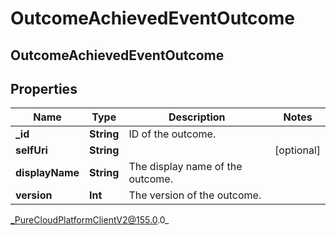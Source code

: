 # OutcomeAchievedEventOutcome

## OutcomeAchievedEventOutcome

## Properties

|Name | Type | Description | Notes|
|------------ | ------------- | ------------- | -------------|
| **_id** | **String** | ID of the outcome. | |
| **selfUri** | **String** |  | [optional] |
| **displayName** | **String** | The display name of the outcome. | |
| **version** | **Int** | The version of the outcome. | |



_PureCloudPlatformClientV2@155.0.0_
